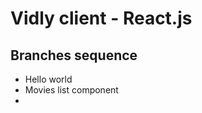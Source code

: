 # Vidly client - React.js

## Branches sequence
- Hello world
- Movies list component
- 


```javascript

```

```javascript

```

```javascript

```

```javascript

```

